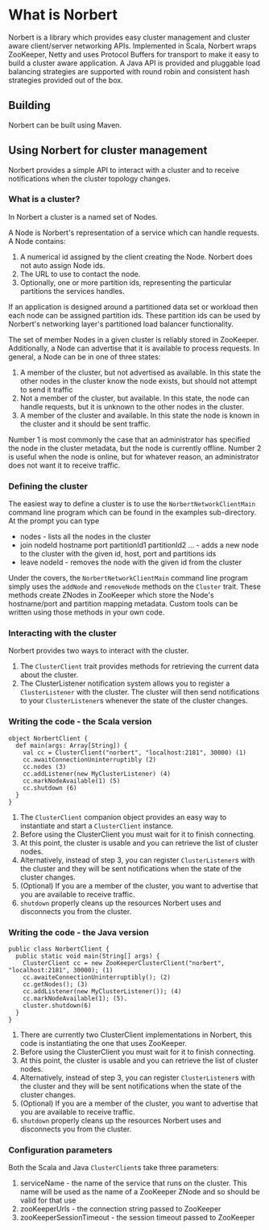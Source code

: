 What is Norbert
===============

Norbert is a library which provides easy cluster management and cluster aware client/server networking APIs.  Implemented in Scala, Norbert wraps ZooKeeper, Netty and uses Protocol Buffers for transport to make it easy to build a cluster aware application.  A Java API is provided and pluggable load balancing strategies are supported with round robin and consistent hash strategies provided out of the box.

Building
----------

Norbert can be built using Maven.

Using Norbert for cluster management
------------------------------------

Norbert provides a simple API to interact with a cluster and to receive notifications when the cluster topology changes.

### What is a cluster?

In Norbert a cluster is a named set of Nodes.

A Node is Norbert's representation of a service which can handle requests.  A Node contains:

1. A numerical id assigned by the client creating the Node. Norbert does not auto assign Node ids.
2. The URL to use to contact the node.
3. Optionally, one or more partition ids, representing the particular partitions the services handles.

If an application is designed around a partitioned data set or workload then each node can be assigned partition ids.  These partition ids can be used by Norbert's networking layer's partitioned load balancer functionality.

The set of member Nodes in a given cluster is reliably stored in ZooKeeper.  Additionally, a Node can advertise that it is available to process requests.  In general, a Node can be in one of three states:

1. A member of the cluster, but not advertised as available.  In this state the other nodes in the cluster know the node exists, but should not attempt to send it traffic
2. Not a member of the cluster, but available.  In this state, the node can handle requests, but it is unknown to the other nodes in the cluster.
3. A member of the cluster and available.  In this state the node is known in the cluster and it should be sent traffic.

Number 1 is most commonly the case that an administrator has specified the node in the cluster metadata, but the node is currently offline.  Number 2 is useful when the node is online, but for whatever reason, an administrator does not want it to receive traffic.

### Defining the cluster

The easiest way to define a cluster is to use the `NorbertNetworkClientMain` command line program which can be found in the examples sub-directory.  At the prompt you can type

* nodes - lists all the nodes in the cluster
* join nodeId hostname port partitionId1 partitionId2 ... - adds a new node to the cluster with the given id, host, port and partitions ids
* leave nodeId - removes the node with the given id from the cluster

Under the covers, the `NorbertNetworkClientMain` command line program simply uses the `addNode` and `removeNode` methods on the `Cluster` trait.  These methods create ZNodes in ZooKeeper which store the Node's hostname/port and partition mapping metadata. Custom tools can be written using those methods in your own code.

### Interacting with the cluster

Norbert provides two ways to interact with the cluster.

1. The `ClusterClient` trait provides methods for retrieving the current data about the cluster.
2. The ClusterListener notification system allows you to register a `ClusterListener` with the cluster. The cluster will then send notifications to your `ClusterListener`s whenever the state of the cluster changes.

### Writing the code - the Scala version

    object NorbertClient {
      def main(args: Array[String]) {
        val cc = ClusterClient("norbert", "localhost:2181", 30000) (1)
        cc.awaitConnectionUninterruptibly (2)
        cc.nodes (3)
        cc.addListener(new MyClusterListener) (4)
        cc.markNodeAvailable(1) (5)
        cc.shutdown (6)
      }
    }

1. The `ClusterClient` companion object provides an easy way to instantiate and start a `ClusterClient` instance.
2. Before using the ClusterClient you must wait for it to finish connecting.
3. At this point, the cluster is usable and you can retrieve the list of cluster nodes.
4. Alternatively, instead of step 3, you can register `ClusterListener`s with the cluster and they will be sent notifications when the state of the cluster changes.
5. (Optional) If you are a member of the cluster, you want to advertise that you are available to receive traffic.
6. `shutdown` properly cleans up the resources Norbert uses and disconnects you from the cluster.

### Writing the code - the Java version

    public class NorbertClient {
      public static void main(String[] args) {
        ClusterClient cc = new ZooKeeperClusterClient("norbert", "localhost:2181", 30000); (1)
        cc.awaiteConnectionUninterruptibly(); (2)
        cc.getNodes(); (3)
        cc.addListener(new MyClusterListener()); (4)
        cc.markNodeAvailable(1); (5).
        cluster.shutdown(6)
      }
    }

1. There are currently two ClusterClient implementations in Norbert, this code is instantiating the one that uses ZooKeeper.
2. Before using the ClusterClient you must wait for it to finish connecting.
3. At this point, the cluster is usable and you can retrieve the list of cluster nodes.
4. Alternatively, instead of step 3, you can register `ClusterListener`s with the cluster and they will be sent notifications when the state of the cluster changes.
5. (Optional) If you are a member of the cluster, you want to advertise that you are available to receive traffic.
6. `shutdown` properly cleans up the resources Norbert uses and disconnects you from the cluster.

### Configuration parameters

Both the Scala and Java `ClusterClient`s take three parameters:

1. serviceName - the name of the service that runs on the cluster. This name will be used as the name of a ZooKeeper ZNode and so should be valid for that use
2. zooKeeperUrls - the connection string passed to ZooKeeper
3. zooKeeperSessionTimeout - the session timeout passed to ZooKeeper

